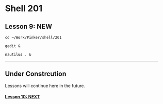 # Shell 201
## Lesson 9: NEW

`cd ~/Work/Pinker/shell/201`

`gedit &`

`nautilus . &`
___

## Under Constrcution
Lessons will continue here in the future.

#### [Lesson 10: NEXT](https://github.com/inkVerb/pinker/blob/master/201-shell/Lesson-10.md)
